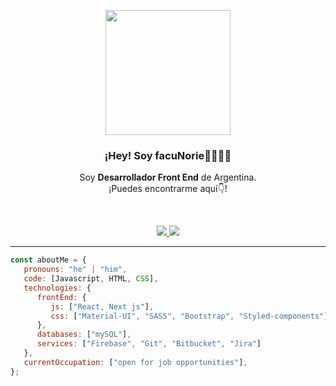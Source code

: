 <p align="center" width="300">
   <img align="center" width="200" src="https://user-images.githubusercontent.com/77125343/132131525-e83104a9-11a9-45ac-bac8-257d0a732894.jpeg" />
   <h3 align="center">¡Hey! Soy facuNorie👋👨🏻‍💻</h3>
</p>
<p align="center">Soy <strong>Desarrollador Front End</strong> de Argentina.<br />¡Puedes encontrarme aquí👇!</p>
<br />

<p align="center">
  <a href="https://www.linkedin.com/in/facunorie/" target="_BLANK">
    <img src="https://img.shields.io/badge/LinkedIn-%230077B5.svg?&style=flat-square&logo=linkedin&logoColor=white">
  </a>
<a href="https://github.com/facuNorie/" target="_BLANK">
    <img src="https://img.shields.io/badge/Github-%230A0A0A.svg?&style=flat-square&logo=Github&logoColor=white">  
  </a>
</p>
<hr>

```javascript
const aboutMe = {
   pronouns: "he" | "him",
   code: [Javascript, HTML, CSS],
   technologies: {
      frontEnd: {
         js: ["React, Next js"],
         css: ["Material-UI", "SASS", "Bootstrap", "Styled-components"]
      },
      databases: ["mySQL"],
      services: ["Firebase", "Git", "Bitbucket", "Jira"]
   },
   currentOccupation: ["open for job opportunities"],
};
```
</br></br>
